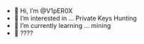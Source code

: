 - 👋 Hi, I’m @V1pER0X
- 👀 I’m interested in ... Private Keys Hunting 
- 🌱 I’m currently learning ... mining
- 💞️ ????

<!---
DaViDeS0LaZz0/DaViDeS0LaZz0 is a ✨ special ✨ repository because its `README.md` (this file) appears on your GitHub profile.
You can click the Preview link to take a look at your changes.
--->

